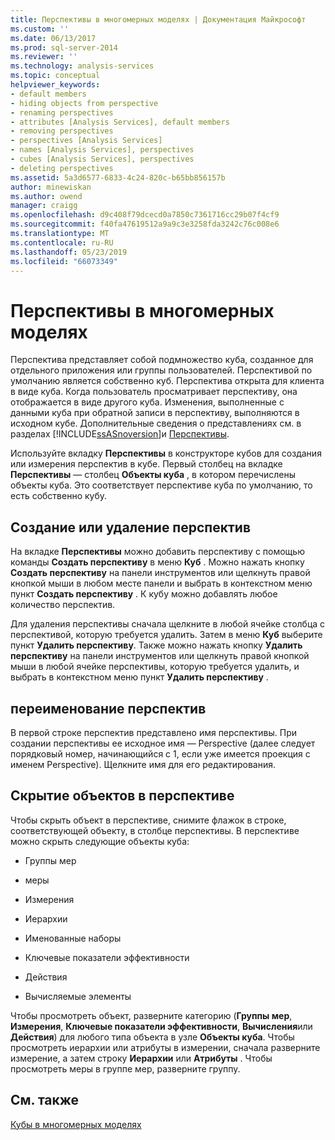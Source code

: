 ```yaml
---
title: Перспективы в многомерных моделях | Документация Майкрософт
ms.custom: ''
ms.date: 06/13/2017
ms.prod: sql-server-2014
ms.reviewer: ''
ms.technology: analysis-services
ms.topic: conceptual
helpviewer_keywords:
- default members
- hiding objects from perspective
- renaming perspectives
- attributes [Analysis Services], default members
- removing perspectives
- perspectives [Analysis Services]
- names [Analysis Services], perspectives
- cubes [Analysis Services], perspectives
- deleting perspectives
ms.assetid: 5a3d6577-6833-4c24-820c-b65bb856157b
author: minewiskan
ms.author: owend
manager: craigg
ms.openlocfilehash: d9c408f79dcecd0a7850c7361716cc29b07f4cf9
ms.sourcegitcommit: f40fa47619512a9a9c3e3258fda3242c76c008e6
ms.translationtype: MT
ms.contentlocale: ru-RU
ms.lasthandoff: 05/23/2019
ms.locfileid: "66073349"
---
```

# <a name="perspectives-in-multidimensional-models"></a>Перспективы в многомерных моделях
  Перспектива представляет собой подмножество куба, созданное для отдельного приложения или группы пользователей. Перспективой по умолчанию является собственно куб. Перспектива открыта для клиента в виде куба. Когда пользователь просматривает перспективу, она отображается в виде другого куба. Изменения, выполненные с данными куба при обратной записи в перспективу, выполняются в исходном кубе. Дополнительные сведения о представлениях см. в разделах [!INCLUDE[ssASnoversion](../../includes/ssasnoversion-md.md)]и [Перспективы](../multidimensional-models-olap-logical-cube-objects/perspectives.md).  
  
 Используйте вкладку **Перспективы** в конструкторе кубов для создания или измерения перспектив в кубе. Первый столбец на вкладке **Перспективы** — столбец **Объекты куба** , в котором перечислены объекты куба. Это соответствует перспективе куба по умолчанию, то есть собственно кубу.  
  
## <a name="creating-or-deleting-perspectives"></a>Создание или удаление перспектив  
 На вкладке **Перспективы** можно добавить перспективу с помощью команды **Создать перспективу** в меню **Куб** . Можно нажать кнопку **Создать перспективу** на панели инструментов или щелкнуть правой кнопкой мыши в любом месте панели и выбрать в контекстном меню пункт **Создать перспективу** . К кубу можно добавлять любое количество перспектив.  
  
 Для удаления перспективы сначала щелкните в любой ячейке столбца с перспективой, которую требуется удалить. Затем в меню **Куб** выберите пункт **Удалить перспективу**. Также можно нажать кнопку **Удалить перспективу** на панели инструментов или щелкнуть правой кнопкой мыши в любой ячейке перспективы, которую требуется удалить, и выбрать в контекстном меню пункт **Удалить перспективу** .  
  
## <a name="renaming-perspectives"></a>переименование перспектив  
 В первой строке перспектив представлено имя перспективы. При создании перспективы ее исходное имя — Perspective (далее следует порядковый номер, начинающийся с 1, если уже имеется проекция с именем Perspective). Щелкните имя для его редактирования.  
  
## <a name="hiding-objects-from-a-perspective"></a>Скрытие объектов в перспективе  
 Чтобы скрыть объект в перспективе, снимите флажок в строке, соответствующей объекту, в столбце перспективы. В перспективе можно скрыть следующие объекты куба:  
  
-   Группы мер  
  
-   меры  
  
-   Измерения  
  
-   Иерархии  
  
-   Именованные наборы  
  
-   Ключевые показатели эффективности  
  
-   Действия  
  
-   Вычисляемые элементы  
  
 Чтобы просмотреть объект, разверните категорию (**Группы мер**, **Измерения**, **Ключевые показатели эффективности**, **Вычисления**или **Действия**) для любого типа объекта в узле **Объекты куба**. Чтобы просмотреть иерархии или атрибуты в измерении, сначала разверните измерение, а затем строку **Иерархии** или **Атрибуты** . Чтобы просмотреть меры в группе мер, разверните группу.  
  
## <a name="see-also"></a>См. также  
 [Кубы в многомерных моделях](cubes-in-multidimensional-models.md)  
  
  
